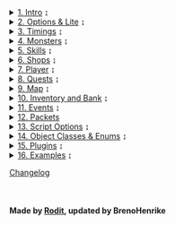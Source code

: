 <details>
    <summary><a href="Intro">1. Intro</a> ↨</summary>
    <ul>
    <a href="Intro#creating-a-script">Creating a Script</a><br>
    <a href="Intro#the-script-interface">The Script Interface</a>
    </ul>
</details>

<details>
    <summary><a href="Options and Lite">2. Options & Lite</a> ↨</summary>
    <ul>
    <a href="Options and Lite#scriptinterface%23options">ScriptInterface.Options</a><br>
    <a href="Options and Lite#scriptinterface%23Lite">ScriptInterface.Lite</a><br>
    <a href="Options and Lite#setting-options">Setting options</a>
    </ul>
</details>

<details>
<summary><a href="Timings and Handlers">3. Timings</a> ↨</summary>
    <ul>
    <a href="Timings and Handlers#sleeping">Sleep</a><br>
    <a href="Timings and Handlers#waiting">Wait</a><br>
    <a href="Timings and Handlers#examples">Examples</a><br>
    <a href="Timings and Handlers#handlers">Handlers</a><br>
    <a href="Timings and Handlers#scheduling">Scheduling</a>
    </ul>
</details>

<details>
<summary><a href="Monsters">4. Monsters</a> ↨</summary>
    <ul>
    <a href="Monsters#properties">Properties</a><br>
    <a href="Monster#methods">Methods</a><br>
    <a href="Monsters#the-%27monster%27-class">The 'Monster' class</a>
    </ul>
</details>

<details>
<summary><a href="Skills">5. Skills</a> ↨</summary>
    <ul>
    <a href="Skills#properties">Properties</a><br>
    <a href="Skills#methods">Methods</a><br>
    <a href="Skills#skill-use-rules">Skill Use Rules</a><br>
    <a href="Skills#patterns">Patterns</a><br>
    <a href="Skills#skill-provider">Skill Provider (//TODO)</a>
    </ul>
</details>

<details>
<summary><a href="Shops">6. Shops</a> ↨</summary>
    <ul>
    <a href="Shops#properties">Properties</a><br>
    <a href="Shops#methods">Methods</a><br>
    </ul>
</details>

<details>
<summary><a href="Player">7. Player</a> ↨</summary>
    <ul>
    <a href="Player#properties">Properties</a><br>
    <a href="Player#methods">Methods</a><br>
    <a href="Player#examples">Examples</a>
    </ul>
</details>

<details>
<summary><a href="Quests">8. Quests</a> ↨</summary>
    <ul>
    <a href="Quests#properties">Properties</a><br>
    <a href="Quests#methods">Methods</a><br>
    <a href="Quests#the-%27quest%27-class">The 'Quest' class</a>
    </ul>
</details>

<details>
<summary><a href="Map">9. Map</a> ↨</summary>
    <ul>
    <a href="Map#properties">Properties</a><br>
    <a href="Map#methods">Methods</a><br>
    <a href="Map#the-%27playerinfo%27-class">The 'PlayerInfo' class</a>
    </ul>
</details>

<details>
<summary><a href="Inventory and Bank">10. Inventory and Bank</a> ↨</summary>
    <ul>
    <a href="Inventory and Bank#inventory-properties">Inventory Properties</a><br>
    <a href="Inventory and Bank#inventory-methods">Inventory Methods</a><br>
    <a href="Inventory and Bank#bank-properties">Bank Properties</a><br>
    <a href="Inventory and Bank#bank-methods">Bank Methods</a>
    </ul>
</details>

<details>
<summary><a href="Events">11. Events</a> ↨</summary>
    <ul>
    <a href="Events#listening-for-events">Listening for Events</a>
    </ul>
</details>

<details>
<summary><a href="Packets">12. Packets</a></summary>
</details>

<details>
<summary><a href="Script Options">13. Script Options</a> ↨</summary>
    <ul>
    <a href="Script Options#setting-up">Setting up</a><br>
    <a href="Script Options#adding-configurable-options">Adding configurable Options</a><br>
    <a href="Script Options#using-configured-options">Using configured Options</a><br>
    <a href="Script Options#enumerated-options">Enumerated Options</a><br>
    <a href="Script Options#manually-opening-configuration-ui">Manually opening Configuration UI</a>
    </ul>
</details>

<details>
<summary><a href="Object Classes and Enums">14. Object Classes & Enums</a> ↨</summary>
    <ul>
    <a href="Object Classes and Enums#object-classes">Object Classes</a><br>
    <a href="Object Classes and Enums#playerinfo"> - PlayerInfo</a><br>
    <a href="Object Classes and Enums#monster"> - Monster</a><br>
    <a href="Object Classes and Enums#quest"> - Quest</a><br>
    <a href="Object Classes and Enums#itembase"> - ItemBase</a><br>
    <a href="Object Classes and Enums#inventoryitem-itembase"> - InventoryItem</a><br>
    <a href="Object Classes and Enums#shopitem-itembase"> - ShopItem</a><br>
    <a href="Object Classes and Enums#mergeitem-shopitem"> - MergeItem</a><br>
    <a href="Object Classes and Enums#simplereward-itembase"> - SimpleReward</a><br>
    <a href="Object Classes and Enums#server"> - Server</a><br>
    <a href="Object Classes and Enums#enums">Enums</a><br>
    <a href="Object Classes and Enums#huntpriority"> - HuntPriority</a><br>
    <a href="Object Classes and Enums#boosttype"> - BoostType</a><br>
    <a href="Object Classes and Enums#itemcategory"> - ItemCategory</a><br>
    </ul>
</details>

<details>
<summary><a href="Plugins">15. Plugins</a> ↨</summary>
    <ul>
    <a href="Plugins#creating-a-plugin">Creating a Plugin</a><br>
    <a href="Plugins#configurable-plugin-options">Configurable Plugin Options</a><br>
    <a href="Plugins#user-interface-plugins">User Interface plugins</a>
    </ul>
</details>

<details>
<summary><a href="Examples">16. Examples</a> ↨</summary>
    <ul>
    <a href="Examples#design-and-layout">Design and Layout</a><br>
    <a href="Examples#repeating-the-quest">Repeating the quest</a><br>
    <a href="Examples#hunting-multiple-monsters">Hunting multiple monsters</a><br>
    <a href="Examples#hunting-for-multiple-items">Hunting for multiple items</a><br>
    <a href="Examples#setting-up-relogin">Setting up relogin</a><br>
    <a href="Examples#legion-fealty-1">Legion Fealty 1</a>
    </ul>
</details>

<a href="Changelog">Changelog</a>

<br>

#### Made by [Rodit](https://rodit.github.io/rbot-scripts/), updated by BrenoHenrike
